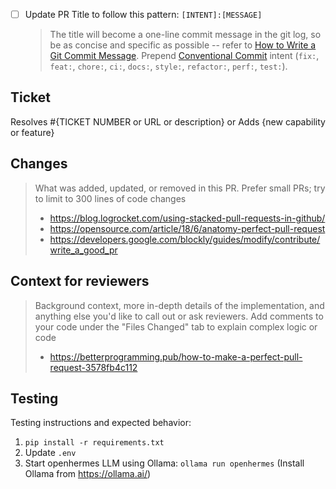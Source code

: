 - [ ] Update PR Title to follow this pattern: `[INTENT]:[MESSAGE]`
  > The title will become a one-line commit message in the git log, so be as concise and specific as possible -- refer to [How to Write a Git Commit Message](https://cbea.ms/git-commit/). Prepend [Conventional Commit](https://www.conventionalcommits.org/en/v1.0.0/#summary) intent (`fix:`, `feat:`, `chore:`, `ci:`, `docs:`, `style:`, `refactor:`, `perf:`, `test:`).

## Ticket

Resolves #{TICKET NUMBER or URL or description} or Adds {new capability or feature}


## Changes

> What was added, updated, or removed in this PR.
> Prefer small PRs; try to limit to 300 lines of code changes
> * https://blog.logrocket.com/using-stacked-pull-requests-in-github/
> * https://opensource.com/article/18/6/anatomy-perfect-pull-request
> * https://developers.google.com/blockly/guides/modify/contribute/write_a_good_pr


## Context for reviewers

> Background context, more in-depth details of the implementation, and anything else you'd like to call out or ask reviewers.
> Add comments to your code under the "Files Changed" tab to explain complex logic or code
> * https://betterprogramming.pub/how-to-make-a-perfect-pull-request-3578fb4c112


## Testing

Testing instructions and expected behavior:
1. `pip install -r requirements.txt`
1. Update `.env`
1. Start openhermes LLM using Ollama: `ollama run openhermes` (Install Ollama from https://ollama.ai/)

